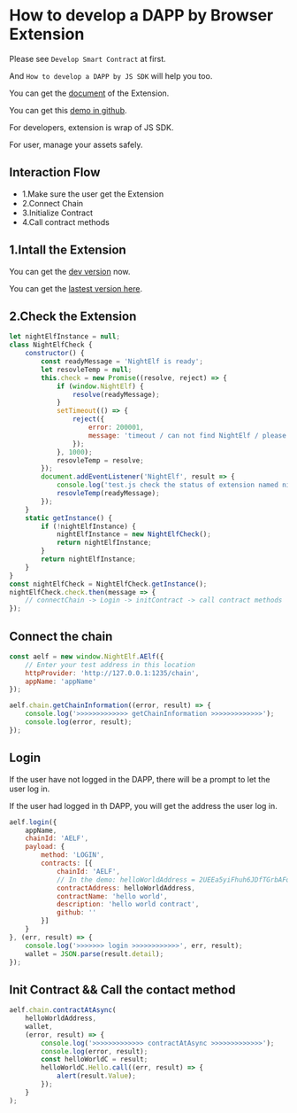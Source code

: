 # How to develop a DAPP by Browser Extension

Please see `Develop Smart Contract` at first.

And `How to develop a DAPP by JS SDK` will help you too.

You can get the [document](https://github.com/hzz780/aelf-web-extension) of the Extension.

You can get this [demo in github](https://github.com/AElfProject/aelf-boilerplate).

For developers, extension is wrap of JS SDK.

For user, manage your assets safely.

## Interaction Flow

- 1.Make sure the user get the Extension
- 2.Connect Chain
- 3.Initialize Contract
- 4.Call contract methods

## 1.Intall the Extension

You can get the [dev version](https://chrome.google.com/webstore/detail/aelf-explorer-extension-d/mlmlhipeonlflbcclinpbmcjdnpnmkpf) now.

You can get the [lastest version here](https://github.com/hzz780/aelf-web-extension).

## 2.Check the Extension

```js
let nightElfInstance = null;
class NightElfCheck {
    constructor() {
        const readyMessage = 'NightElf is ready';
        let resovleTemp = null;
        this.check = new Promise((resolve, reject) => {
            if (window.NightElf) {
                resolve(readyMessage);
            }
            setTimeout(() => {
                reject({
                    error: 200001,
                    message: 'timeout / can not find NightElf / please install the extension'
                });
            }, 1000);
            resovleTemp = resolve;
        });
        document.addEventListener('NightElf', result => {
            console.log('test.js check the status of extension named nightElf: ', result);
            resovleTemp(readyMessage);
        });
    }
    static getInstance() {
        if (!nightElfInstance) {
            nightElfInstance = new NightElfCheck();
            return nightElfInstance;
        }
        return nightElfInstance;
    }
}
const nightElfCheck = NightElfCheck.getInstance();
nightElfCheck.check.then(message => {
    // connectChain -> Login -> initContract -> call contract methods
});
```

## Connect the chain

```js
const aelf = new window.NightElf.AElf({
    // Enter your test address in this location
    httpProvider: 'http://127.0.0.1:1235/chain',
    appName: 'appName'
});

aelf.chain.getChainInformation((error, result) => {
    console.log('>>>>>>>>>>>>> getChainInformation >>>>>>>>>>>>>');
    console.log(error, result);
});
```

## Login

If the user have not logged in the DAPP, there will be a prompt to let the user log in.

If the user had logged in th DAPP, you will get the address the user log in.

```js
aelf.login({
    appName,
    chainId: 'AELF',
    payload: {
        method: 'LOGIN',
        contracts: [{
            chainId: 'AELF',
            // In the demo: helloWorldAddress = 2UEEa5yiFhuh6JDfTGrbAFqoqzbKkY4Vk9YZDXAdw16wkMw
            contractAddress: helloWorldAddress,
            contractName: 'hello world',
            description: 'hello world contract',
            github: ''
        }]
    }
}, (err, result) => {
    console.log('>>>>>>> login >>>>>>>>>>>>', err, result);
    wallet = JSON.parse(result.detail);
});
```

## Init Contract && Call the contact method

```js
aelf.chain.contractAtAsync(
    helloWorldAddress,
    wallet,
    (error, result) => {
        console.log('>>>>>>>>>>>>> contractAtAsync >>>>>>>>>>>>>');
        console.log(error, result);
        const helloWorldC = result;
        helloWorldC.Hello.call((err, result) => {
            alert(result.Value);
        });
    }
);
```